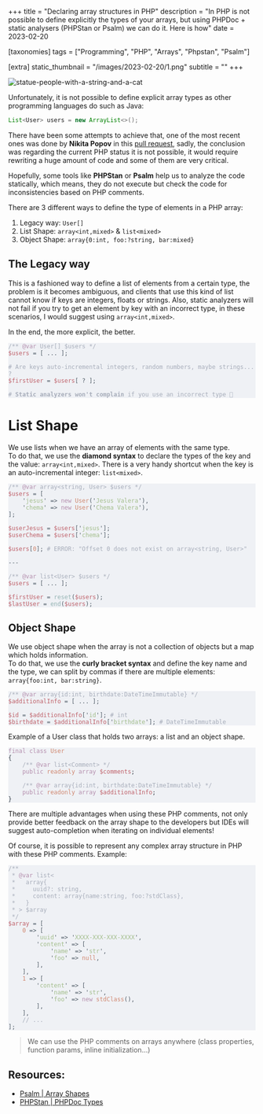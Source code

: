 +++
title = "Declaring array structures in PHP"
description = "In PHP is not possible to define explicitly the types of your arrays, but using PHPDoc + static analysers (PHPStan or Psalm) we can do it. Here is how"
date = 2023-02-20

[taxonomies]
tags = ["Programming", "PHP", "Arrays", "Phpstan", "Psalm"]

[extra]
static_thumbnail = "/images/2023-02-20/1.png"
subtitle = ""
+++

![statue-people-with-a-string-and-a-cat](/images/2023-02-20/1.png)

<!-- more -->

Unfortunately, it is not possible to define explicit array types as other programming languages do such as Java:

```java
List<User> users = new ArrayList<>();
```

There have been some attempts to achieve that, one of the most recent ones was done by **Nikita Popov** in
this [pull request](https://github.com/PHPGenerics/php-generics-rfc/issues/45), sadly, the conclusion was regarding the
current PHP status it is not possible, it would require rewriting a huge amount of code and some of them are very
critical.

Hopefully, some tools like **PHPStan** or **Psalm** help us to analyze the code statically, which means, they do not
execute but check the code for inconsistencies based on PHP comments.

There are 3 different ways to define the type of elements in a PHP array:

1. Legacy way: `User[]`
2. List Shape: `array<int,mixed>` & `list<mixed>`
3. Object Shape: `array{0:int, foo:?string, bar:mixed}`

## The Legacy way

This is a fashioned way to define a list of elements from a certain type, the problem is it becomes ambiguous, and
clients that use this kind of list cannot know if keys are integers, floats or strings.
Also, static analyzers will not fail if you try to get an element by key with an incorrect type, in these scenarios, I
would suggest using `array<int,mixed>`.

In the end, the more explicit, the better.

[//]: # (```php)
[//]: # (<?php)
[//]: # (/** @var User[] $users */)
[//]: # ($users = [ ... ];)
[//]: # ()
[//]: # (# Are keys auto-incremental integers, random numbers, maybe strings... ?)
[//]: # ($firstUser = $users[ ? ];)
[//]: # ()
[//]: # (# Static analyzers won't complain if you use an incorrect type 🤕)
[//]: # (```)
<pre data-lang="php" style="background-color:#eff1f5;color:#4f5b66;" class="language-php "><code class="language-php" data-lang="php"><span style="color:#a7adba;">/** </span><span style="color:#b48ead;">@var</span><span style="color:#a7adba;"> User[] $users */
</span><span style="color:#bf616a;">$users </span><span>= [ ... ];
</span><span>
</span><span style="color:#a7adba;"># Are keys auto-incremental integers, random numbers, maybe strings... ?
</span><span style="color:#bf616a;">$firstUser </span><span>= </span><span style="color:#bf616a;">$users</span><span>[ ? ];
</span><span>
</span><span style="color:#a7adba;"># <b>Static analyzers won't complain</b> if you use an incorrect type 🤕
</span></code></pre>

# List Shape

We use lists when we have an array of elements with the same type.<br>
To do that, we use the **diamond syntax** to declare the types of the key and the value: `array<int,mixed>`. There is a very handy shortcut when the key is an auto-incremental integer: `list<mixed>`.

[//]: # (```php)
[//]: # (<?php)
[//]: # (/** @var array<string, User> $users */)
[//]: # ($users = [)
[//]: # (    'jesus' => new User&#40;'Jesus Valera'&#41;,)
[//]: # (    'chema' => new User&#40;'Chema Valera'&#41;,)
[//]: # (];)
[//]: # ()
[//]: # ($userJesus = $users['jesus'];)
[//]: # ($userChema = $users['chema'];)
[//]: # ()
[//]: # ($users[0]; # ERROR: "Offset 0 does not exist on array<string, User>")
[//]: # ()
[//]: # (---)
[//]: # ()
[//]: # (/** @var list<User> $users */)
[//]: # ($users = [ ... ];)
[//]: # ()
[//]: # ($firstUser = reset&#40;$users&#41;;)
[//]: # ($lastUser = end&#40;$users&#41;;)
[//]: # (```)
<pre data-lang="php" style="background-color:#eff1f5;color:#4f5b66;" class="language-php "><code class="language-php" data-lang="php"><span style="color:#a7adba;">/** </span><span style="color:#b48ead;">@var</span><span style="color:#a7adba;"> array&lt;string, User&gt; $users */
</span><span style="color:#bf616a;">$users </span><span>= [
</span><span>    '</span><span style="color:#a3be8c;">jesus</span><span>' =&gt; </span><span style="color:#b48ead;">new </span><span style="color:#d08770;">User</span><span>('</span><span style="color:#a3be8c;">Jesus Valera</span><span>'),
</span><span>    '</span><span style="color:#a3be8c;">chema</span><span>' =&gt; </span><span style="color:#b48ead;">new </span><span style="color:#d08770;">User</span><span>('</span><span style="color:#a3be8c;">Chema Valera</span><span>'),
</span><span>];
</span><span>
</span><span style="color:#bf616a;">$userJesus </span><span>= </span><span style="color:#bf616a;">$users</span><span>['</span><span style="color:#a3be8c;">jesus</span><span>'];
</span><span style="color:#bf616a;">$userChema </span><span>= </span><span style="color:#bf616a;">$users</span><span>['</span><span style="color:#a3be8c;">chema</span><span>'];
</span><span>
</span><span style="color:#bf616a;">$users</span><span>[</span><span style="color:#d08770;">0</span><span>]; </span><span style="color:#a7adba;"># ERROR: "Offset 0 does not exist on array&lt;string, User&gt;"
</span><span>
</span><span>---
</span><span>
</span><span style="color:#a7adba;">/** </span><span style="color:#b48ead;">@var</span><span style="color:#a7adba;"> list&lt;User&gt; $users */
</span><span style="color:#bf616a;">$users </span><span>= [ ... ];
</span><span>
</span><span style="color:#bf616a;">$firstUser </span><span>= </span><span style="color:#96b5b4;">reset</span><span>(</span><span style="color:#bf616a;">$users</span><span>);
</span><span style="color:#bf616a;">$lastUser </span><span>= </span><span style="color:#96b5b4;">end</span><span>(</span><span style="color:#bf616a;">$users</span><span>);
</span></code></pre>

## Object Shape

We use object shape when the array is not a collection of objects but a map which holds information.<br>
To do that, we use the **curly bracket syntax** and define the key name and the type, we can split by commas if there are multiple elements: `array{foo:int, bar:string}`.

[//]: # (```php)
[//]: # (<?php)
[//]: # (/** @var array{id:int, birthdate:DateTimeImmutable} */)
[//]: # ($additionalInfo = [ ... ];)
[//]: # ()
[//]: # ($id = $additionalInfo['id']; # int)
[//]: # ($birthdate = $additionalInfo['birthdate']; # DateTimeImmutable)
[//]: # (```)
<pre data-lang="php" style="background-color:#eff1f5;color:#4f5b66;" class="language-php "><code class="language-php" data-lang="php"><span style="color:#a7adba;">/** </span><span style="color:#b48ead;">@var</span><span style="color:#a7adba;"> array{id:int, birthdate:DateTimeImmutable} */
</span><span style="color:#bf616a;">$additionalInfo </span><span>= [ ... ];
</span><span>
</span><span style="color:#bf616a;">$id </span><span>= </span><span style="color:#bf616a;">$additionalInfo</span><span>['</span><span style="color:#a3be8c;">id</span><span>']; </span><span style="color:#a7adba;"># int
</span><span style="color:#bf616a;">$birthdate </span><span>= </span><span style="color:#bf616a;">$additionalInfo</span><span>['</span><span style="color:#a3be8c;">birthdate</span><span>']; </span><span style="color:#a7adba;"># DateTimeImmutable
</span></code></pre>

<div class="separator"></div>

Example of a User class that holds two arrays: a list and an object shape.

[//]: # (```php)
[//]: # (<?php)
[//]: # (final class User)
[//]: # ({)
[//]: # (    /** @var list<Comment> */)
[//]: # (    public readonly array $comments;)
[//]: # ()
[//]: # (    /** @var array{id:int, birthdate:DateTimeImmutable} */)
[//]: # (    public readonly array $additionalInfo;)
[//]: # (})
[//]: # (```)
<pre data-lang="php" style="background-color:#eff1f5;color:#4f5b66;" class="language-php "><code class="language-php" data-lang="php"><span style="color:#b48ead;">final class </span><span style="color:#d08770;">User
</span><span style="color:#343d46;">{
</span><span style="color:#343d46;">    </span><span style="color:#a7adba;">/** </span><span style="color:#b48ead;">@var</span><span style="color:#a7adba;"> list&lt;Comment&gt; */
</span><span style="color:#343d46;">    </span><span style="color:#b48ead;">public </span><span style="color:#d08770;">readonly </span><span style="color:#b48ead;">array </span><span style="color:#bf616a;">$comments</span><span style="color:#343d46;">;
</span><span style="color:#343d46;">
</span><span style="color:#343d46;">    </span><span style="color:#a7adba;">/** </span><span style="color:#b48ead;">@var</span><span style="color:#a7adba;"> array{id:int, birthdate:DateTimeImmutable} */
</span><span style="color:#343d46;">    </span><span style="color:#b48ead;">public </span><span style="color:#d08770;">readonly </span><span style="color:#b48ead;">array </span><span style="color:#bf616a;">$additionalInfo</span><span style="color:#343d46;">;
</span><span style="color:#343d46;">}
</span></code></pre>

There are multiple advantages when using these PHP comments, not only provide better feedback on the array shape to the developers but IDEs will suggest auto-completion when iterating on individual elements!

<div class="separator"></div>

Of course, it is possible to represent any complex array structure in PHP with these PHP comments. Example:

[//]: # (```php)
[//]: # (<?php)
[//]: # (/**)
[//]: # ( * @var list<)
[//]: # ( *   array{)
[//]: # ( *     uuid?: string,)
[//]: # ( *     content: array{name:string, foo:?stdClass},)
[//]: # ( *   })
[//]: # ( * > $array)
[//]: # ( */)
[//]: # ($array = [)
[//]: # (    0 => [)
[//]: # (        'uuid' => 'XXXX-XXX-XXX-XXXX',)
[//]: # (        'content' => [)
[//]: # (            'name' => 'str',)
[//]: # (            'foo' => null,)
[//]: # (        ],)
[//]: # (    ],)
[//]: # (    1 => [)
[//]: # (        'content' => [)
[//]: # (            'name' => 'str',)
[//]: # (            'foo' => new stdClass&#40;&#41;,)
[//]: # (        ],)
[//]: # (    ],)
[//]: # (    // ...)
[//]: # (];)
[//]: # (```)
<pre data-lang="php" style="background-color:#eff1f5;color:#4f5b66;" class="language-php "><code class="language-php" data-lang="php"><span style="color:#a7adba;">/**
</span><span style="color:#a7adba;"> * </span><span style="color:#b48ead;">@var</span><span style="color:#a7adba;"> list&lt;
</span><span style="color:#a7adba;"> *   array{
</span><span style="color:#a7adba;"> *     uuid?: string,
</span><span style="color:#a7adba;"> *     content: array{name:string, foo:?stdClass},
</span><span style="color:#a7adba;"> *   }
</span><span style="color:#a7adba;"> * &gt; $array
</span><span style="color:#a7adba;"> */
</span><span style="color:#bf616a;">$array </span><span>= [
</span><span>    </span><span style="color:#d08770;">0 </span><span>=&gt; [
</span><span>        '</span><span style="color:#a3be8c;">uuid</span><span>' =&gt; '</span><span style="color:#a3be8c;">XXXX-XXX-XXX-XXXX</span><span>',
</span><span>        '</span><span style="color:#a3be8c;">content</span><span>' =&gt; [
</span><span>            '</span><span style="color:#a3be8c;">name</span><span>' =&gt; '</span><span style="color:#a3be8c;">str</span><span>',
</span><span>            '</span><span style="color:#a3be8c;">foo</span><span>' =&gt; </span><span style="color:#d08770;">null</span><span>,
</span><span>        ],
</span><span>    ],
</span><span>    </span><span style="color:#d08770;">1 </span><span>=&gt; [
</span><span>        '</span><span style="color:#a3be8c;">content</span><span>' =&gt; [
</span><span>            '</span><span style="color:#a3be8c;">name</span><span>' =&gt; '</span><span style="color:#a3be8c;">str</span><span>',
</span><span>            '</span><span style="color:#a3be8c;">foo</span><span>' =&gt; </span><span style="color:#b48ead;">new </span><span style="color:#d08770;">stdClass</span><span>(),
</span><span>        ],
</span><span>    ],
</span><span>    </span><span style="color:#a7adba;">// ...
</span><span>];
</span></code></pre>

> We can use the PHP comments on arrays anywhere (class properties, function params, inline initialization…)

## Resources:

- [Psalm | Array Shapes](https://psalm.dev/docs/annotating_code/type_syntax/array_types/)
- [PHPStan | PHPDoc Types](https://phpstan.org/writing-php-code/phpdoc-types#array-shapes)
